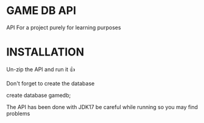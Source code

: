 # GAME DB API

API For a project purely for learning purposes

# INSTALLATION

Un-zip the API and run it 👍

Don't forget to create the database

create database gamedb;

The API has been done with JDK17 be careful while running so you may find problems
